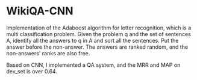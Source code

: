 # WikiQA-CNN
Implementation of the Adaboost algorithm for  letter recognition, which is a multi classification problem.
Given the problem q and the set of sentences A, identify all the answers to q in A and sort all the sentences. 
Put the answer before the non-answer. The answers are ranked random, and the non-answers' ranks are also free.

Based on CNN, I implemented a QA system, and the MRR and MAP on dev_set is over 0.64.
